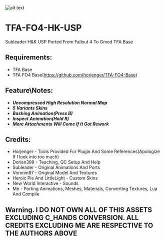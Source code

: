 ![alt text](https://i.imgur.com/jOZ9rvJ.png)

# TFA-FO4-HK-USP
 Subleader H&K USP Ported From Fallout 4 To Gmod TFA Base

## Requirements:
* TFA Base
* TFA FO4 Base(https://github.com/horjenger/TFA-FO4-Base)

## Feature\Notes:
* ***Uncompressed High Resolution Normal Map***
* ***5 Variants Skins***
* ***Bashing Animation(Press B)***
* ***Inspect Animation(Hold R)***
* ***More Attachments Will Come If It Got Rework***

## Credits:
* Horjenger - Tools Provided For Plugin And Some References(Apologize If I look into too much)
* Dorian399 - Teaching, QC Setup And Help
* Subleader - Original Animations And Ports
* Voronin87 - Original Model And Textures
* Heroic Pie And LittleLight - Custom Skins
* New World Interactive - Sounds
* Me - Porting Animations, Meshes, Materials, Converting Textures, Lua And Compile

## Warning. I DO NOT OWN ALL OF THIS ASSETS EXCLUDING C_HANDS CONVERSION. ALL CREDITS EXCLUDING ME ARE RESPECTIVE TO THE AUTHORS ABOVE
